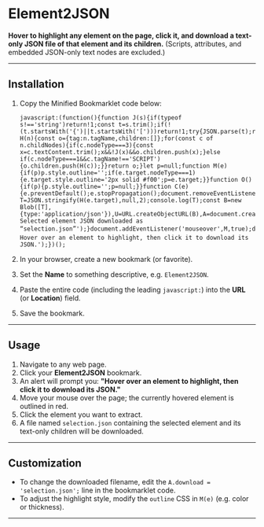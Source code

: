 # Element2JSON

**Hover to highlight any element on the page, click it, and download a text-only JSON file of that element and its children.**
(Scripts, attributes, and embedded JSON-only text nodes are excluded.)

---

## Installation

1. Copy the Minified Bookmarklet code below:

   ```text
   javascript:(function(){function J(s){if(typeof s!=='string')return!1;const t=s.trim();if(!(t.startsWith('{')||t.startsWith('[')))return!1;try{JSON.parse(t);return!0}catch{return!1}}function H(n){const o={tag:n.tagName,children:[]};for(const c of n.childNodes){if(c.nodeType===3){const x=c.textContent.trim();x&&!J(x)&&o.children.push(x);}else if(c.nodeType===1&&c.tagName!=='SCRIPT'){o.children.push(H(c));}}return o;}let p=null;function M(e){if(p)p.style.outline='';if(e.target.nodeType===1){e.target.style.outline='2px solid #f00';p=e.target;}}function O(){if(p){p.style.outline='';p=null;}}function C(e){e.preventDefault();e.stopPropagation();document.removeEventListener('mouseover',M,true);document.removeEventListener('mouseout',O,true);document.removeEventListener('click',C,true);if(p)p.style.outline='';const T=JSON.stringify(H(e.target),null,2);console.log(T);const B=new Blob([T],{type:'application/json'}),U=URL.createObjectURL(B),A=document.createElement('a');A.href=U;A.download='selection.json';document.body.appendChild(A);A.click();document.body.removeChild(A);URL.revokeObjectURL(U);alert('✅ Selected element JSON downloaded as “selection.json”');}document.addEventListener('mouseover',M,true);document.addEventListener('mouseout',O,true);document.addEventListener('click',C,true);alert('🔍 Hover over an element to highlight, then click it to download its JSON.');})();
   ```

2. In your browser, create a new bookmark (or favorite).

3. Set the **Name** to something descriptive, e.g. `Element2JSON`.

4. Paste the entire code (including the leading `javascript:`) into the **URL** (or **Location**) field.

5. Save the bookmark.

---

## Usage

1. Navigate to any web page.
2. Click your **Element2JSON** bookmark.
3. An alert will prompt you: **"Hover over an element to highlight, then click it to download its JSON."**
4. Move your mouse over the page; the currently hovered element is outlined in red.
5. Click the element you want to extract.
6. A file named `selection.json` containing the selected element and its text-only children will be downloaded.

---

## Customization

* To change the downloaded filename, edit the `A.download = 'selection.json';` line in the bookmarklet code.
* To adjust the highlight style, modify the `outline` CSS in `M(e)` (e.g. color or thickness).

---
